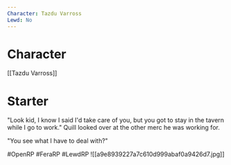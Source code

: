 ```yaml
---
Character: Tazdu Varross
Lewd: No
---
```

# Character
[[Tazdu Varross]]

# Starter
"Look kid, I know I said I'd take care of you, but you got to stay in the tavern while I go to work." Quill looked over at the other merc he was working for.

"You see what I have to deal with?"

#OpenRP #FeraRP #LewdRP 
![[a9e8939227a7c610d999abaf0a9426d7.jpg]]
